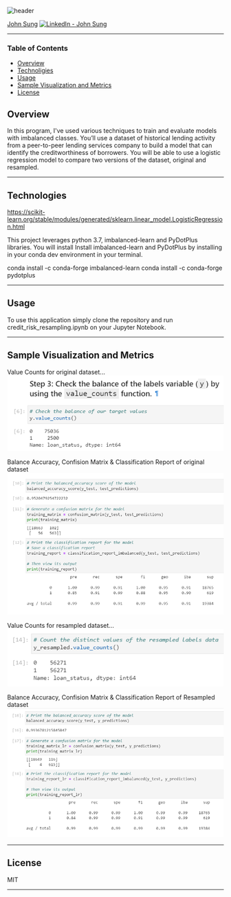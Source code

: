 ![header](https://capsule-render.vercel.app/api?type=waving&color=gradient&width=1000&height=200&section=header&text=Logistic%20Regression%20Model%20Identify%20Credit%20Worthiness%20&fontSize=30&fontColor=black)

<!-- header is made with: https://github.com/kyechan99/capsule-render -->

[John Sung](https://linkedin.com/in/john-sung-3675569) [<img src="https://cdn2.auth0.com/docs/media/connections/linkedin.png" alt="LinkedIn -  John Sung" width=15/>](https://linkedin.com/in/john-sung-3675569/)
                                 
---

### Table of Contents

* [Overview](#overview)
* [Technoligies](#technologies)
* [Usage](#usage)
* [Sample Visualization and Metrics](#Sample-Visualization-and-Metrics)
* [License](#license)  


## Overview

In this program, I've used various techniques to train and evaluate models with imbalanced classes. You’ll use a dataset of historical lending activity from a peer-to-peer lending services company to build a model that can identify the creditworthiness of borrowers. You will be able to use a logistic regression model to compare two versions of the dataset, original and resampled. 

---

## Technologies

https://scikit-learn.org/stable/modules/generated/sklearn.linear_model.LogisticRegression.html

This project leverages python 3.7, imbalanced-learn and PyDotPlus libraries. You will install Install imbalanced-learn and PyDotPlus by installing in your conda dev environment in your terminal.

conda install -c conda-forge imbalanced-learn
conda install -c conda-forge pydotplus

---

## Usage

To use this application simply clone the repository and run credit_risk_resampling.ipynb on your Jupyter Notebook.

---

## Sample Visualization and Metrics

Value Counts for original dataset...
![y_v_cl](Images/y_value_counts.PNG)

Balance Accuracy, Confision Matrix & Classification Report of original dataset
![original](Images/original_data_results.PNG)

Value Counts for resampled dataset...
![y_r_v_cl](Images/y_resampled_value_counts.PNG)

Balance Accuracy, Confision Matrix & Classification Report of Resampled dataset
![resampled](Images/resampled_data_results.PNG)

---

## License

MIT

---
